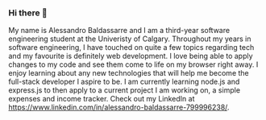 ### Hi there 👋

My name is Alessandro Baldassarre and I am a third-year software engineering student at the Univeristy of Calgary. Throughout my years in software engineering, I have touched on quite a few topics regarding tech and my favourite is definitely web development. I love being able to apply changes to my code and see them come to life on my browser right away. I enjoy learning about any new technologies that will help me become the full-stack developer I aspire to be. I am currently learning node.js and express.js to then apply to a current project I am working on, a simple expenses and income tracker. Check out my LinkedIn at https://www.linkedin.com/in/alessandro-baldassarre-799996238/.

